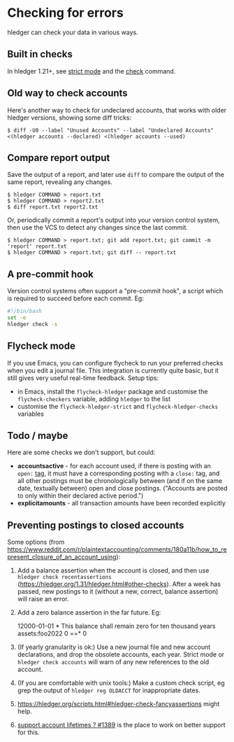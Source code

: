 # Checking for errors

<div class=pagetoc>

<!-- toc -->
</div>

hledger can check your data in various ways.

## Built in checks

In hledger 1.21+,
see [strict mode](https://hledger.org/hledger.html#strict-mode)
and the [check](https://hledger.org/hledger.html#check) command.

## Old way to check accounts

Here's another way to check for undeclared accounts, that works with older hledger versions,
showing some diff tricks:
```shell
$ diff -U0 --label "Unused Accounts" --label "Undeclared Accounts" <(hledger accounts --declared) <(hledger accounts --used)
```

## Compare report output

Save the output of a report, and later use `diff` to compare the
output of the same report, revealing any changes.

```shell
$ hledger COMMAND > report.txt
$ hledger COMMAND > report2.txt
$ diff report.txt report2.txt
```

Or, periodically commit a report's output into your version control system,
then use the VCS to detect any changes since the last commit.

```shell
$ hledger COMMAND > report.txt; git add report.txt; git commit -m 'report' report.txt
$ hledger COMMAND > report.txt; git diff -- report.txt
```

## A pre-commit hook

Version control systems often support a "pre-commit hook", a script which
is required to succeed before each commit. Eg:

```bash
#!/bin/bash
set -e
hledger check -s
```

## Flycheck mode

If you use Emacs, you can configure flycheck to run your preferred checks when you edit a journal file.
This integration is currently quite basic, but it still gives very useful real-time feedback.
Setup tips:

- in Emacs, install the `flycheck-hledger` package and customise the `flycheck-checkers` variable, adding `hledger` to the list
- customise the `flycheck-hledger-strict` and `flycheck-hledger-checks` variables

## Todo / maybe

Here are some checks we don't support, but could:

- **accountsactive** - for each account used, if there is posting with an `open:` [tag](hledger.md#tags),
  it must have a corresponding posting with a `close:` tag, and all other postings
  must be chronologically between (and if on the same date, textually between)
  open and close postings. ("Accounts are posted to only within their declared active period.")
- **explicitamounts** - all transaction amounts have been recorded explicitly

## Preventing postings to closed accounts

Some options (from <https://www.reddit.com/r/plaintextaccounting/comments/180a11b/how_to_represent_closure_of_an_account_using>):

1. Add a balance assertion when the account is closed, and then use
  `hledger check recentassertions` (<https://hledger.org/1.31/hledger.html#other-checks>).
  After a week has passed, new postings to it (without a new, correct, balance assertion) will raise an error.

2. Add a zero balance assertion in the far future. Eg:

      12000-01-01 * This balance shall remain zero for ten thousand years
          assets:foo2022      0 ==* 0

3. (If yearly granularity is ok:) Use a new journal file and new account declarations, and drop the obsolete accounts, each year.
   Strict mode or `hledger check accounts` will warn of any new references to the old account.

4. (If you are comfortable with unix tools:) Make a custom check script, eg grep the output of `hledger reg OLDACCT` for inappropriate dates.

5. <https://hledger.org/scripts.html#hledger-check-fancyassertions> might help.

6. [support account lifetimes ? #1389](https://github.com/simonmichael/hledger/issues/1389) is the place to work on better support for this.
